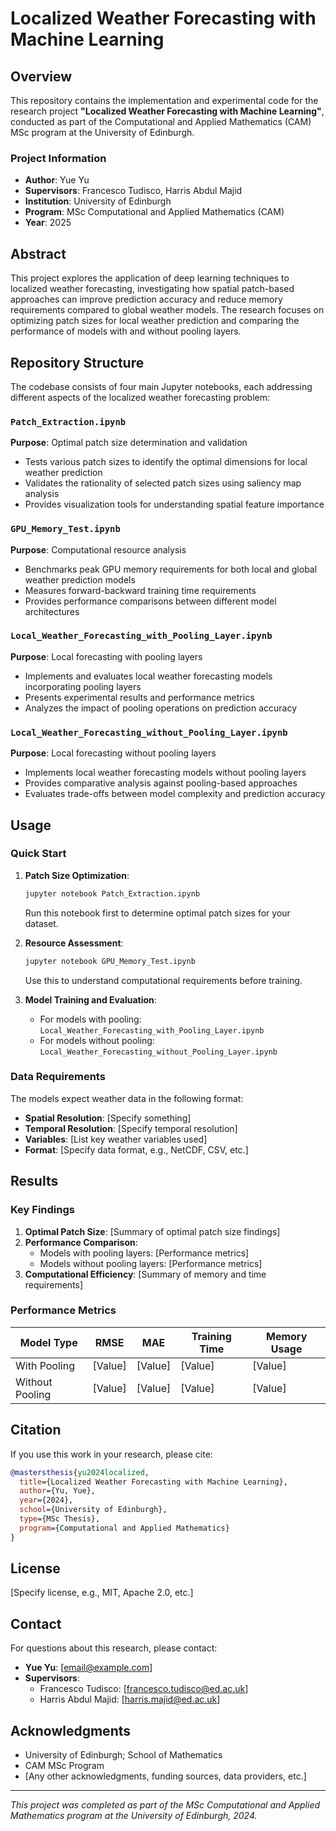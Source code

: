 # Localized Weather Forecasting with Machine Learning

## Overview

This repository contains the implementation and experimental code for the research project **"Localized Weather Forecasting with Machine Learning"**, conducted as part of the Computational and Applied Mathematics (CAM) MSc program at the University of Edinburgh.

### Project Information
- **Author**: Yue Yu
- **Supervisors**: Francesco Tudisco, Harris Abdul Majid
- **Institution**: University of Edinburgh
- **Program**: MSc Computational and Applied Mathematics (CAM)
- **Year**: 2025

## Abstract

This project explores the application of deep learning techniques to localized weather forecasting, investigating how spatial patch-based approaches can improve prediction accuracy and reduce memory requirements compared to global weather models. The research focuses on optimizing patch sizes for local weather prediction and comparing the performance of models with and without pooling layers.

## Repository Structure

The codebase consists of four main Jupyter notebooks, each addressing different aspects of the localized weather forecasting problem:

### `Patch_Extraction.ipynb`
**Purpose**: Optimal patch size determination and validation
- Tests various patch sizes to identify the optimal dimensions for local weather prediction
- Validates the rationality of selected patch sizes using saliency map analysis
- Provides visualization tools for understanding spatial feature importance

### `GPU_Memory_Test.ipynb`
**Purpose**: Computational resource analysis
- Benchmarks peak GPU memory requirements for both local and global weather prediction models
- Measures forward-backward training time requirements
- Provides performance comparisons between different model architectures

### `Local_Weather_Forecasting_with_Pooling_Layer.ipynb`
**Purpose**: Local forecasting with pooling layers
- Implements and evaluates local weather forecasting models incorporating pooling layers
- Presents experimental results and performance metrics
- Analyzes the impact of pooling operations on prediction accuracy

### `Local_Weather_Forecasting_without_Pooling_Layer.ipynb`
**Purpose**: Local forecasting without pooling layers
- Implements local weather forecasting models without pooling layers
- Provides comparative analysis against pooling-based approaches
- Evaluates trade-offs between model complexity and prediction accuracy


## Usage

### Quick Start

1. **Patch Size Optimization**:
   ```bash
   jupyter notebook Patch_Extraction.ipynb
   ```
   Run this notebook first to determine optimal patch sizes for your dataset.

2. **Resource Assessment**:
   ```bash
   jupyter notebook GPU_Memory_Test.ipynb
   ```
   Use this to understand computational requirements before training.

3. **Model Training and Evaluation**:
   - For models with pooling: `Local_Weather_Forecasting_with_Pooling_Layer.ipynb`
   - For models without pooling: `Local_Weather_Forecasting_without_Pooling_Layer.ipynb`

### Data Requirements

The models expect weather data in the following format:
- **Spatial Resolution**: [Specify something]
- **Temporal Resolution**: [Specify temporal resolution]
- **Variables**: [List key weather variables used]
- **Format**: [Specify data format, e.g., NetCDF, CSV, etc.]

## Results

### Key Findings

1. **Optimal Patch Size**: [Summary of optimal patch size findings]
2. **Performance Comparison**: 
   - Models with pooling layers: [Performance metrics]
   - Models without pooling layers: [Performance metrics]
3. **Computational Efficiency**: [Summary of memory and time requirements]

### Performance Metrics

| Model Type | RMSE | MAE | Training Time | Memory Usage |
|------------|------|-----|---------------|--------------|
| With Pooling | [Value] | [Value] | [Value] | [Value] |
| Without Pooling | [Value] | [Value] | [Value] | [Value] |



## Citation

If you use this work in your research, please cite:

```bibtex
@mastersthesis{yu2024localized,
  title={Localized Weather Forecasting with Machine Learning},
  author={Yu, Yue},
  year={2024},
  school={University of Edinburgh},
  type={MSc Thesis},
  program={Computational and Applied Mathematics}
}
```

## License

[Specify license, e.g., MIT, Apache 2.0, etc.]

## Contact

For questions about this research, please contact:
- **Yue Yu**: [email@example.com]
- **Supervisors**: 
  - Francesco Tudisco: [francesco.tudisco@ed.ac.uk]
  - Harris Abdul Majid: [harris.majid@ed.ac.uk]

## Acknowledgments

- University of Edinburgh; School of Mathematics
- CAM MSc Program
- [Any other acknowledgments, funding sources, data providers, etc.]

---

*This project was completed as part of the MSc Computational and Applied Mathematics program at the University of Edinburgh, 2024.*
